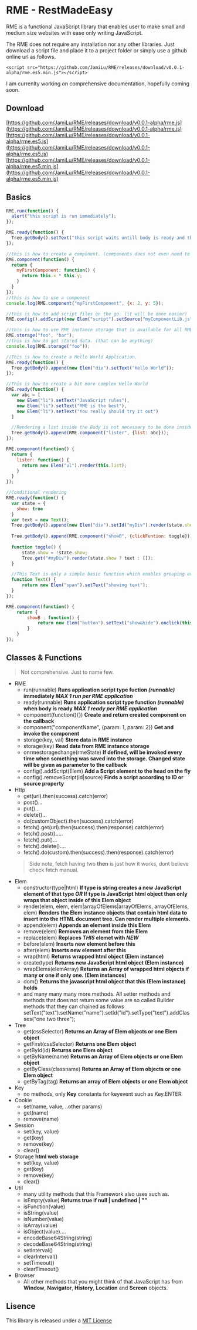 RME - RestMadeEasy
======

RME is a functional JavaScript library that enables user to make small and medium size websites with ease only writing 
JavaScript. 

The RME does not require any installation nor any other libraries. Just download a script file and place it to a project
folder or simply use a github online url as follows. 

`<script src="https://github.com/JamiLu/RME/releases/download/v0.0.1-alpha/rme.es5.min.js"></script>`

I am currenlty working on comprehensive documentation, hopefully coming soon.

Download
-----
[https://github.com/JamiLu/RME/releases/download/v0.0.1-alpha/rme.js](https://github.com/JamiLu/RME/releases/download/v0.0.1-alpha/rme.js)
[https://github.com/JamiLu/RME/releases/download/v0.0.1-alpha/rme.es5.js](https://github.com/JamiLu/RME/releases/download/v0.0.1-alpha/rme.es5.js)
[https://github.com/JamiLu/RME/releases/download/v0.0.1-alpha/rme.es5.min.js](https://github.com/JamiLu/RME/releases/download/v0.0.1-alpha/rme.es5.min.js)

Basics
-----

```javascript
RME.run(function() {
  alert("this script is run immediately");
});
```

```javascript
RME.ready(function() {
  Tree.getBody().setText("this script waits untill body is ready and then it will run");
});
```

```javascript
//this is how to create a component. (components does not even need to be in the same JS file.)
RME.component(function() {
  return {
    myFirstComponent: function() {
      return this.x * this.y;
    }
  }
});
//this is how to use a component
console.log(RME.component("myFirstComponent", {x: 2, y: 5});
```

```javascript
//this is how to add script files on the go. (it will be done easier)
RME.config().addScript(new Elem("script").setSource("myComponentLib.js"));
```

```javascript
//this is how to use RME instance storage that is available for all RME functions to use (run(), ready(), component()),
RME.storage("foo", "bar");
//this is how to get stored data. (that can be anything)
console.log(RME.storage("foo"));
```

```javascript
//This is how to create a Hello World Application.
RME.ready(function() {
  Tree.getBody().append(new Elem("div").setText("Hello World"));
});
```

```javascript
//This is how to create a bit more complex Hello World
RME.ready(function() {
  var abc = [
    new Elem("li").setText("JavaScript rules"),
    new Elem("li").setText("RME is the best"),
    new Elem("li").setText("You really should try it out")
  ]

  //Rendering a list inside the Body is not necessary to be done inside the component but it explains how these components might be very handy. (as they can be anything and have any functionality)
  Tree.getBody().append(RME.component("lister", {list: abc}));
});

RME.component(function() {
  return {
    lister: function() {
      return new Elem("ul").render(this.list);
    }
  }
});
```

```javascript
//Conditional rendering
RME.ready(function() {
  var state = {
    show: true
  }
  var text = new Text();
  Tree.getBody().append(new Elem("div").setId("myDiv").render(state.show ? text : []));
  
  Tree.getBody().append(RME.component("showB", {clickFuntion: toggle}));
  
  function toggle() {
      state.show = !state.show;
      Tree.get("#myDiv").render(state.show ? text : []);
  }

  //This Text is only a simple basic function which enables grouping or wrapping one or bunch of Elemens into a one resusable Object.
  function Text() {
      return new Elem("span").setText("showing text");
  }
});

RME.component(function() {
    return {
        showB : function() {
            return new Elem("button").setText("show&hide").onclick(this.clickFuntion);
        }
    }
});
```

Classes & Functions
----
>Not comprehensive. Just to name few.

* RME
  - run(runnable) **Runs application script type fuction _(runnable)_ immediately _MAX 1 run per RME application_**
  - ready(runnable) **Runs application script type function _(runnable)_ when body is ready _MAX 1 ready per RME application_**
  - component(function(){}) **Create and return created component on the callback**
  - component("componentName", {param: 1, param: 2}) **Get and invoke the component**
  - storage(key, val) **Store data in RME instance**
  - storage(key) **Read data from RME instance storage**
  - onrmestoragechange(rmeState) **If defined, will be invoked every time when something was saved into the storage. Changed state will be given as parameter to the callback**
  - config().addScript(Elem) **Add a Script element to the head on the fly**
  - config().removeScript(id|source) **Finds a script according to ID or source property**
* Http
  - get(url).then(success).catch(error)
  - post()...
  - put()...
  - delete()...
  - do(customObject).then(success).catch(error)
  - fetch().get(url).then(success).then(response).catch(error)
  - fetch().post().....
  - fetch().put()...
  - fetch().delete()....
  - fetch().do(custom).then(success).then(response).catch(error)
  > Side note, fetch having two **then** is just how it works, dont believe check fetch manual. 
* Elem
  - constructor(type|html) **If type is string creates a new JavaScript element of that type _OR_ If type is JavaScript html object then only wraps that object inside of this Elem object**
  - render(elem, elem, elem|arrayOfElems|arrayOfElems, arrayOfElems, elem) **Renders the Elem instance objects that contain html data to insert into the HTML document tree. Can render multiple elements.**
  - append(elem) **Appends an element inside this Elem**
  - remove(elem) **Removes an element from thie Elem**
  - replace(elem) **Replaces _THIS_ elemet with _NEW_**
  - before(elem) **Inserts new element before this**
  - after(elem) **Inserts new element after this**
  - wrap(html) **Returns wrapped html object (Elem instance)**
  - create(type) **Returns new JavaScript html object (Elem instance)**
  - wrapElems(elemArray) **Returns an Array of wrapped html objects if many or one if only one. (Elem instances)**
  - dom() **Returns the javascript html object that this (Elem instance) holds**
  - and many many many more methods. All setter methods and methods that does not return some value are so called Builder methods that they can chained as follows setText("text").setName("name").setId("id").setType("text").addClasses("one two three");
* Tree
  - get(cssSelector) **Returns an Array of Elem objects or one Elem object**
  - getFirst(cssSelector) **Returns one Elem object**
  - getById(id) **Returns one Elem object**
  - getByName(name) **Returns an Array of Elem objects or one Elem object**
  - getByClass(classname) **Returns an Array of Elem objects or one Elem object**
  - getByTag(tag) **Returns an array of Elem objects or one Elem object**
* Key
  - no methods, only **Key** constants for keyevent such as Key.ENTER
* Cookie
  - set(name, value, ..other params)
  - get(name)
  - remove(name)
* Session
  - set(key, value)
  - get(key)
  - remove(key)
  - clear()
* Storage **html web storage**
  - set(key, value)
  - get(key)
  - remove(key)
  - clear()
* Util
  - many utility methods that this Framework also uses such as.
  - isEmpty(value) **Returns true if null | undefined | ""**
  - isFunction(value) 
  - isString(value)
  - isNumber(value)
  - isArray(value)
  - isObject(value)....
  - encodeBase64String(string)
  - decodeBase64String(string)
  - setInterval()
  - clearInterval()
  - setTimeout()
  - clearTimeout()
* Browser
  - All other methods that you might think of that JavaScript has from **Window**, **Navigator**, **History**, **Location** and **Screen** objects.

Lisence
-----
This library is released under a [MIT License](/LICENSE)
